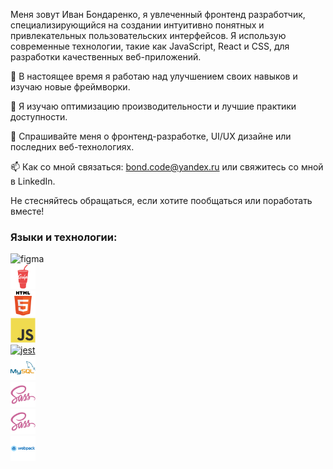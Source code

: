 Меня зовут Иван Бондаренко, я увлеченный фронтенд разработчик, специализирующийся на создании интуитивно понятных и привлекательных пользовательских интерфейсов. Я использую современные технологии, такие как JavaScript, React и CSS, для разработки качественных веб-приложений.

🔭 В настоящее время я работаю над улучшением своих навыков и изучаю новые фреймворки.

🌱 Я изучаю оптимизацию производительности и лучшие практики доступности.

💬 Спрашивайте меня о фронтенд-разработке, UI/UX дизайне или последних веб-технологиях.

📫 Как со мной связаться: bond.code@yandex.ru или свяжитесь со мной в LinkedIn.


Не стесняйтесь обращаться, если хотите пообщаться или поработать вместе!

<p align="center">
</p>

<h3 align="left">Языки и технологии:</h3>
<div style="margin-right: 30px"><img src="https://www.vectorlogo.zone/logos/figma/figma-icon.svg" alt="figma" width="40" height="40"/><div/>
<div style="margin-right: 30px"><img src="https://raw.githubusercontent.com/devicons/devicon/master/icons/gulp/gulp-plain.svg" alt="gulp" width="40" height="40"/><div/>
<div style="margin-right: 30px"><img src="https://raw.githubusercontent.com/devicons/devicon/master/icons/html5/html5-original-wordmark.svg" alt="html5" width="40" height="40"/> </a> <a href="https://developer.mozilla.org/en-US/docs/Web/JavaScript" target="_blank" rel="noreferrer"><div/>
<div style="margin-right: 30px"><img src="https://raw.githubusercontent.com/devicons/devicon/master/icons/javascript/javascript-original.svg" alt="javascript" width="40" height="40"/> </a> <a href="https://jestjs.io" target="_blank" rel="noreferrer"> <div/>
<div style="margin-right: 30px"><img src="https://www.vectorlogo.zone/logos/jestjsio/jestjsio-icon.svg" alt="jest" width="40" height="40"/> </a> <a href="https://www.mysql.com/" target="_blank" rel="noreferrer"> <div/>
<div style="margin-right: 30px"><img src="https://raw.githubusercontent.com/devicons/devicon/master/icons/mysql/mysql-original-wordmark.svg" alt="mysql" width="40" height="40"/> </a> <a href="https://www.oracle.com/" target="_blank" rel="noreferrer"> <div/>
  
<div style="margin-right: 30px">    <img src="https://raw.githubusercontent.com/devicons/devicon/master/icons/sass/sass-original.svg" alt="sass" width="40" height="40"/> </a> <a href="https://www.typescriptlang.org/" target="_blank" rel="noreferrer"> <div/>
<div style="margin-right: 30px">
  <img src="https://raw.githubusercontent.com/devicons/devicon/master/icons/sass/sass-original.svg" alt="sass" width="40" height="40"/> </a> <a href="https://www.typescriptlang.org/" target="_blank" rel="noreferrer"> <div/>
<div style="margin-right: 30px"><img src="https://raw.githubusercontent.com/devicons/devicon/d00d0969292a6569d45b06d3f350f463a0107b0d/icons/webpack/webpack-original-wordmark.svg" alt="webpack" width="40" height="40"/> </a> </p> <div/>






